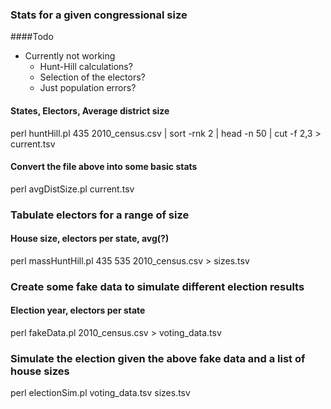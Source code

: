 ### Stats for a given congressional size
####Todo
- Currently not working
    - Hunt-Hill calculations?
    - Selection of the electors?
    - Just population errors?

#### States, Electors, Average district size
perl huntHill.pl 435 2010_census.csv | sort -rnk 2 | head -n 50 | cut -f 2,3 > current.tsv 

#### Convert the file above into some basic stats
perl avgDistSize.pl current.tsv


### Tabulate electors for a range of size
#### House size, electors per state, avg(?)
perl massHuntHill.pl 435 535 2010_census.csv > sizes.tsv


### Create some fake data to simulate different election results
#### Election year, electors per state
perl fakeData.pl 2010_census.csv > voting_data.tsv

### Simulate the election given the above fake data and a list of house sizes
perl electionSim.pl voting_data.tsv sizes.tsv
